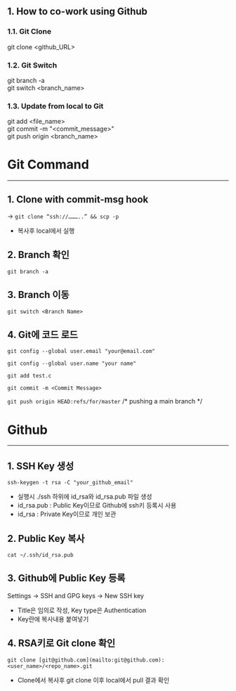 ## 1. How to co-work using Github
### 1.1. Git Clone
git clone <github_URL>  
### 1.2. Git Switch
git branch -a  
git switch <branch_name>
### 1.3. Update from local to Git
git add <file_name>  
git commit -m "<commit_message>"  
git push origin <branch_name>  



# Git Command

---

## 1. Clone with commit-msg hook

→ `git clone “ssh://………..” && scp -p`

- 복사후 local에서 실행

## 2. Branch 확인

`git branch -a`

## 3. Branch 이동

`git switch <Branch Name>`

## 4. Git에 코드 로드

`git config --global user.email "your@email.com"`

`git config --global user.name "your name"`

`git add test.c`

`git commit -m <Commit Message>`   

`git push origin HEAD:refs/for/master`  /* pushing a main branch */

# Github

---

## 1. SSH Key 생성

`ssh-keygen -t rsa -C "your_github_email"`

- 실행시 ./ssh 하위에 id_rsa와 id_rsa.pub 파일 생성
- id_rsa.pub : Public Key이므로 Github에 ssh키 등록시 사용
- id_rsa : Private Key이므로 개인 보관

## 2. Public Key 복사

`cat ~/.ssh/id_rsa.pub`

## 3. Github에 Public Key 등록

Settings → SSH and GPG keys → New SSH key

- Title은 임의로 작성, Key type은 Authentication
- Key란에 복사내용 붙여넣기

## 4. RSA키로 Git clone 확인

`git clone [git@github.com](mailto:git@github.com):<user_name>/<repo_name>.git`

- Clone에서 복사후 git clone 이후 local에서 pull 결과 확인

